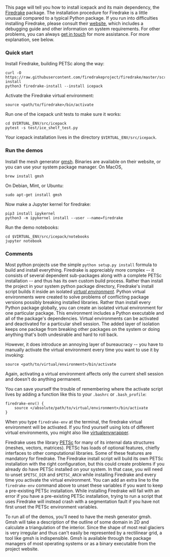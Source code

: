 <!--
.. title: Install
.. slug: install
.. date: 2020-09-14 13:40:48 UTC-07:00
.. tags:
.. category:
.. link:
.. description:
.. type: text
.. hidetitle: True
-->

This page will tell you how to install icepack and its main dependency, the [Firedrake](https://firedrakeproject.org) package.
The installation procedure for Firedrake is a little unusual compared to a typical Python package.
If you run into difficulties installing Firedrake, please consult their [website](https://firedrakeproject.org/download.html#system-requirements), which includes a debugging guide and other information on system requirements.
For other problems, you can always [get in touch](/contact/) for more assistance.
For more explanation, see below.

### Quick start

Install Firedrake, building PETSc along the way:

```shell
curl -O https://raw.githubusercontent.com/firedrakeproject/firedrake/master/scripts/firedrake-install
python3 firedrake-install --install icepack
```

Activate the Firedrake virtual environment:

```shell
source <path/to/firedrake>/bin/activate
```

Run one of the icepack unit tests to make sure it works:

```shell
cd $VIRTUAL_ENV/src/icepack
pytest -s test/ice_shelf_test.py
```

Your icepack installation lives in the directory `$VIRTUAL_ENV/src/icepack`.

### Run the demos

Install the mesh generator [gmsh](http://gmsh.info/).
Binaries are available on their website, or you can use your system package manager.
On MacOS,

```shell
brew install gmsh
```

On Debian, Mint, or Ubuntu:

```shell
sudo apt-get install gmsh
```

Now make a Jupyter kernel for firedrake:

```shell
pip3 install ipykernel
python3 -m ipykernel install --user --name=firedrake
```

Run the demo notebooks:

```shell
cd $VIRTUAL_ENV/src/icepack/notebooks
jupyter notebook
```

### Comments

Most python projects use the simple `python setup.py install` formula to build and install everything.
Firedrake is appreciably more complex -- it consists of several dependent sub-packages along with a complete PETSc installation -- and thus has its own custom build process.
Rather than install the project in your system python package directory, Firedrake's install script builds it inside an isolated [*virtual environment*](https://docs.python.org/3/tutorial/venv.html).
Python virtual environments were created to solve problems of conflicting package versions possibly breaking installed libraries.
Rather than install every Python package globally, you can create an isolated virtual environment for one particular package.
This environment includes a Python executable and all of the package's dependencies.
Virtual environments can be activated and deactivated for a particular shell session.
The added layer of isolation keeps one package from breaking other packages on the system or doing anything that's both undesirable and hard to roll back.

However, it does introduce an annoying layer of bureaucracy -- you have to manually activate the virtual environment every time you want to use it by invoking:

```shell
source <path/to/virtual/environment>/bin/activate
```

Again, activating a virtual environment affects only the current shell session and doesn't do anything permanent.

You can save yourself the trouble of remembering where the activate script lives by adding a function like this to your `.bashrc` or `.bash_profile`:

```shell
firedrake-env() {
    source </absolute/path/to/virtual/environment>/bin/activate
}
```

When you type `firedrake-env` at the terminal, the firedrake virtual environment will be activated.
If you find yourself using lots of different virtual environments, you might also like [virtualenvwrapper](https://virtualenvwrapper.readthedocs.io/en/latest/).

Firedrake uses the library [PETSc](https://www.mcs.anl.gov/petsc/) for many of its internal data structures (meshes, vectors, matrices).
PETSc has loads of optional features, chiefly interfaces to other computational libraries.
Some of these features are mandatory for firedrake.
The Firedrake install script will build its own PETSc installation with the right configuration, but this could create problems if you already do have PETSc installed on your system.
In that case, you will need to unset `$PETSC_DIR` and `$PETSC_ARCH` while installing Firedrake and every time you activate the virtual environment.
You can add an extra line to the `firedrake-env` command above to unset these variables if you want to keep a pre-existing PETSc installation.
While installing Firedrake will fail with an error if you have a pre-existing PETSc installation, trying to run a script that uses Firedrake will instead crash with a segmentation fault if you have not first unset the PETSc environment variables.

To run all of the demos, you'll need to have the mesh generator gmsh.
Gmsh will take a description of the outline of some domain in 2D and calculate a triangulation of the interior.
Since the shape of most real glaciers is very irregular and thus can't easily be represented by a rectilinear grid, a tool like gmsh is indispensible.
Gmsh is available through the package managers of most operating systems or as a binary executable from the project website.
